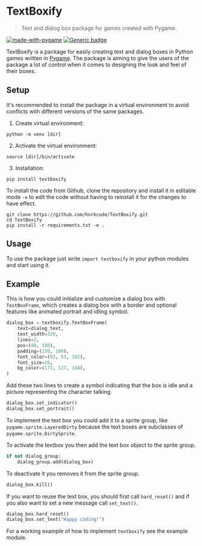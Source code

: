 # TextBoxify

> Text and dialog box package for games created with Pygame.

[![made-with-pygame](https://img.shields.io/badge/Made%20with-Pygame-green.svg)](https://www.pygame.org/)
[![Generic badge](https://img.shields.io/badge/code_style-black-black.svg)](https://github.com/psf/black)

TextBoxify is a package for easily creating text and dialog boxes in Python games written in [Pygame](https://www.pygame.org/). The package is aiming to give the users of the package a lot of control when it comes to designing the look and feel of their boxes.

## Setup

It's recommended to install the package in a virtual environment to avoid conflicts with different versions of the same packages.

1. Create virtual environment:

  `python -m venv [dir]`

2. Activate the virtual environment:

  `source [dir]/bin/activate`

3. Installation:

  `pip install textboxify`

  To install the code from Github, clone the repository and install it in editable mode `-e` to edit the code without having to reinstall it for the changes to have effect.

  ```
  git clone https://github.com/hnrkcode/TextBoxify.git
  cd TextBoxify
  pip install -r requirements.txt -e .
  ```

## Usage

To use the package just write `import textboxify` in your python modules and start using it.

## Example

This is how you could initialize and customize a dialog box with `TextBoxFrame`, which creates a dialog box with a border and optional features like animated portrait and idling symbol.

```Python
dialog_box = textboxify.TextBoxFrame(
    text=dialog_text,
    text_width=320,
    lines=2,
    pos=(80, 180),
    padding=(150, 100),
    font_color=(92, 53, 102),
    font_size=26,
    bg_color=(173, 127, 168),
)
```

Add these two lines to create a symbol indicating that the box is idle and a picture representing the character talking.

```Python
dialog_box.set_indicator()
dialog_box.set_portrait()
```

To implement the text box you could add it to a sprite group, like `pygame.sprite.LayeredDirty` because the text boxes are subclasses of `pygame.sprite.DirtySprite`.

To activate the textbox you then add the text box object to the sprite group.

```Python
if not dialog_group:
    dialog_group.add(dialog_box)
```

To deactivate it you removes it from the sprite group.

```Python
dialog_box.kill()
```

If you want to reuse the text box, you should first call `hard_reset()` and if you also want to set a new message call `set_text()`.

```Python
dialog_box.hard_reset()
dialog_box.set_text("Happy coding!")
```

For a working example of how to implement `textboxify` see the example module.
